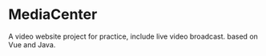 # MediaCenter
A video website project for practice, include live video broadcast. based on Vue and Java.

